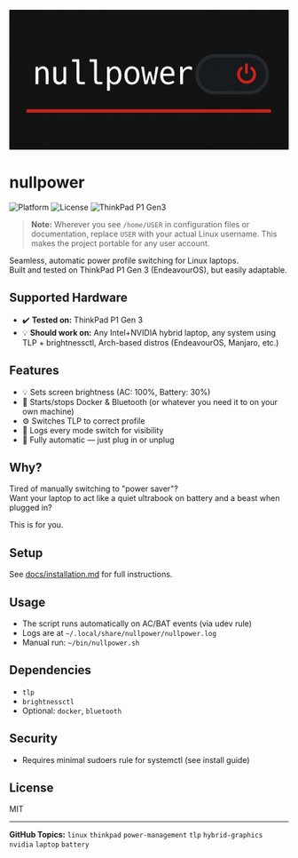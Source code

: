 ![nullpower banner](assets/nullpower.png)

# nullpower

![Platform](https://img.shields.io/badge/platform-Linux-informational)
![License](https://img.shields.io/github/license/Gizmet/nullpower)
![ThinkPad P1 Gen3](https://img.shields.io/badge/ThinkPad%20P1%20Gen3-Optimized-brightgreen)

> **Note:** Wherever you see `/home/USER` in configuration files or documentation, replace `USER` with your actual Linux username. This makes the project portable for any user account.

Seamless, automatic power profile switching for Linux laptops.  
Built and tested on ThinkPad P1 Gen 3 (EndeavourOS), but easily adaptable.

## Supported Hardware

- ✔️ **Tested on:** ThinkPad P1 Gen 3
- 💡 **Should work on:** Any Intel+NVIDIA hybrid laptop, any system using TLP + brightnessctl, Arch-based distros (EndeavourOS, Manjaro, etc.)

## Features

- 💡 Sets screen brightness (AC: 100%, Battery: 30%)
- 🔌 Starts/stops Docker & Bluetooth (or whatever you need it to on your own machine)
- ⚙️ Switches TLP to correct profile
- 📝 Logs every mode switch for visibility
- 🧘 Fully automatic — just plug in or unplug

## Why?

Tired of manually switching to "power saver"?  
Want your laptop to act like a quiet ultrabook on battery and a beast when plugged in?

This is for you.

## Setup

See [docs/installation.md](docs/installation.md) for full instructions.

## Usage

- The script runs automatically on AC/BAT events (via udev rule)
- Logs are at `~/.local/share/nullpower/nullpower.log`
- Manual run: `~/bin/nullpower.sh`

## Dependencies

- `tlp`
- `brightnessctl`
- Optional: `docker`, `bluetooth`

## Security

- Requires minimal sudoers rule for systemctl (see install guide)

## License

MIT 

---

**GitHub Topics:**
`linux` `thinkpad` `power-management` `tlp` `hybrid-graphics` `nvidia` `laptop` `battery` 
